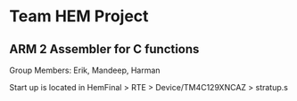 # Team HEM Project
## ARM 2 Assembler for C functions

Group Members: Erik, Mandeep, Harman

Start up is located in HemFinal > RTE > Device/TM4C129XNCAZ > stratup.s
